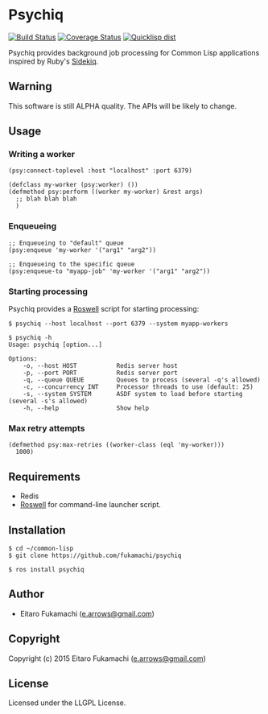 # Psychiq

[![Build Status](https://travis-ci.org/fukamachi/psychiq.svg?branch=master)](https://travis-ci.org/fukamachi/psychiq)
[![Coverage Status](https://coveralls.io/repos/fukamachi/psychiq/badge.svg?branch=master)](https://coveralls.io/r/fukamachi/psychiq)
[![Quicklisp dist](http://quickdocs.org/badge/psychiq.svg)](http://quickdocs.org/psychiq/)

Psychiq provides background job processing for Common Lisp applications inspired by Ruby's [Sidekiq](http://sidekiq.org).

## Warning

This software is still ALPHA quality. The APIs will be likely to change.

## Usage

### Writing a worker

```common-lisp
(psy:connect-toplevel :host "localhost" :port 6379)

(defclass my-worker (psy:worker) ())
(defmethod psy:perform ((worker my-worker) &rest args)
  ;; blah blah blah
  )
```

### Enqueueing

```common-lisp
;; Enqueueing to "default" queue
(psy:enqueue 'my-worker '("arg1" "arg2"))

;; Enqueueing to the specific queue
(psy:enqueue-to "myapp-job" 'my-worker '("arg1" "arg2"))
```

### Starting processing

Psychiq provides a [Roswell](https://github.com/snmsts/roswell) script for starting processing:

```
$ psychiq --host localhost --port 6379 --system myapp-workers
```

```
$ psychiq -h
Usage: psychiq [option...]

Options:
    -o, --host HOST           Redis server host
    -p, --port PORT           Redis server port
    -q, --queue QUEUE         Queues to process (several -q's allowed)
    -c, --concurrency INT     Processor threads to use (default: 25)
    -s, --system SYSTEM       ASDF system to load before starting (several -s's allowed)
    -h, --help                Show help
```

### Max retry attempts

```common-lisp
(defmethod psy:max-retries ((worker-class (eql 'my-worker)))
  1000)
```

## Requirements

* Redis
* [Roswell](https://github.com/snmsts/roswell) for command-line launcher script.

## Installation

```
$ cd ~/common-lisp
$ git clone https://github.com/fukamachi/psychiq
```

```
$ ros install psychiq
```

## Author

* Eitaro Fukamachi (e.arrows@gmail.com)

## Copyright

Copyright (c) 2015 Eitaro Fukamachi (e.arrows@gmail.com)

## License

Licensed under the LLGPL License.
